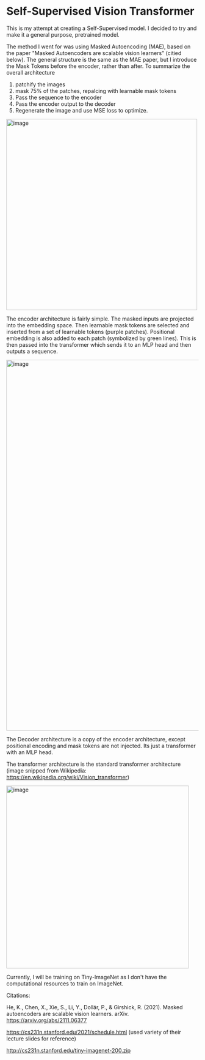 # Self-Supervised Vision Transformer

This is my attempt at creating a Self-Supervised model. I decided to try and make it a general purpose, pretrained model. 

The method I went for was using Masked Autoencoding (MAE), based on the paper "Masked Autoencoders are scalable vision learners" (citied below). The general structure is the same as the MAE paper, but I introduce the Mask Tokens before the encoder, rather than after. To summarize the overall architecture
 1. patchify the images
 2. mask 75% of the patches, repalcing with learnable mask tokens
 3. Pass the sequence to the encoder
 4. Pass the encoder output to the decoder
 5. Regenerate the image and use MSE loss to optimize. 


<img width="500" alt="image" src="https://github.com/user-attachments/assets/df9d888d-e844-4c8e-9f60-22bf0479445b">

The encoder architecture is fairly simple. The masked inputs are projected into the embedding space. Then learnable mask tokens are selected and inserted from a set of learnable tokens (purple patches). Positional embedding is also added to each patch (symbolized by green lines). This is then passed into the transformer which sends it to an MLP head and then outputs a sequence. 


<img width="970" alt="image" src="https://github.com/user-attachments/assets/e4f86231-dbaa-4546-bb6c-5014cdc7bab2">

The Decoder architecture is a copy of the encoder architecture, except positional encoding and mask tokens are not injected. Its just a transformer with an MLP head.

The transformer architecture is the standard transformer architecture (image snipped from Wikipedia: https://en.wikipedia.org/wiki/Vision_transformer)

<img width="478" alt="image" src="https://github.com/user-attachments/assets/058256dd-018b-4017-9731-ee232c7d9e57">



Currently, I will be training on Tiny-ImageNet as I don't have the computational resources to train on ImageNet. 





Citations: 

He, K., Chen, X., Xie, S., Li, Y., Dollár, P., & Girshick, R. (2021). Masked autoencoders are scalable vision learners. arXiv. https://arxiv.org/abs/2111.06377

https://cs231n.stanford.edu/2021/schedule.html (used variety of their lecture slides for reference)

http://cs231n.stanford.edu/tiny-imagenet-200.zip


